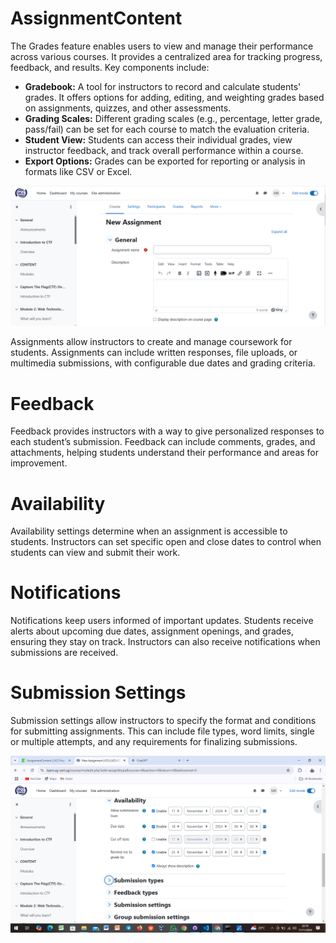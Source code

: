 # AssignmentContent

The Grades feature enables users to view and manage their performance across various courses. It provides a centralized area for tracking progress, feedback, and results. Key components include:

* **Gradebook:** A tool for instructors to record and calculate students' grades. It offers options for adding, editing, and weighting grades based on assignments, quizzes, and other assessments.
* **Grading Scales:** Different grading scales (e.g., percentage, letter grade, pass/fail) can be set for each course to match the evaluation criteria.
* **Student View:** Students can access their individual grades, view instructor feedback, and track overall performance within a course.
* **Export Options:** Grades can be exported for reporting or analysis in formats like CSV or Excel.

![Alt Text](./asignm.png)

Assignments allow instructors to create and manage coursework for students. Assignments can include written responses, file uploads, or multimedia submissions, with configurable due dates and grading criteria.

# Feedback
Feedback provides instructors with a way to give personalized responses to each student’s submission. Feedback can include comments, grades, and attachments, helping students understand their performance and areas for improvement.

# Availability
Availability settings determine when an assignment is accessible to students. Instructors can set specific open and close dates to control when students can view and submit their work.

# Notifications
Notifications keep users informed of important updates. Students receive alerts about upcoming due dates, assignment openings, and grades, ensuring they stay on track. Instructors can also receive notifications when submissions are received.

# Submission Settings
Submission settings allow instructors to specify the format and conditions for submitting assignments. This can include file types, word limits, single or multiple attempts, and any requirements for finalizing submissions.

![Alt Text](./asign.png)
